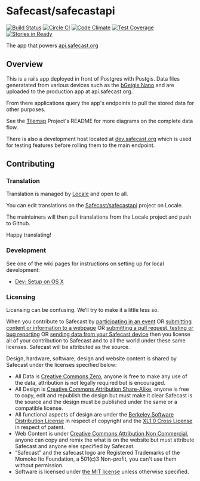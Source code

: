 # Safecast/safecastapi
[![Build Status](https://travis-ci.org/Safecast/safecastapi.svg?branch=master)](https://travis-ci.org/Safecast/safecastapi) [![Circle CI](https://circleci.com/gh/Safecast/safecastapi.svg?style=svg)](https://circleci.com/gh/Safecast/safecastapi) [![Code Climate](https://codeclimate.com/github/Safecast/safecastapi/badges/gpa.svg)](https://codeclimate.com/github/Safecast/safecastapi) [![Test Coverage](https://codeclimate.com/github/Safecast/safecastapi/badges/coverage.svg)](https://codeclimate.com/github/Safecast/safecastapi/coverage) [![Stories in Ready](https://badge.waffle.io/Safecast/safecastapi.png?label=ready&title=Ready)](https://waffle.io/Safecast/safecastapi)

The app that powers [api.safecast.org](https://api.safecast.org/)

## Overview

This is a rails app deployed in front of Postgres with Postgis. Data files generatated from various devices such as the [bGeigie Nano](http://nano.safecast.org) and are uploaded to the production app at api.safecast.org.

From there applications query the app's endpoints to pull the stored data for other purposes.

See the [Tilemap](https://github.com/Safecast/Tilemap/) Project's README for more diagrams on the complete data flow.

There is also a development host located at [dev.safecast.org](https://dev.safecast.org) which is used for testing features before rolling them to the main endpoint.

## Contributing

### Translation

Translation is managed by [Locale](http://www.localeapp.com/) and open to all.

You can edit translations on the [Safecast/safecastapi](http://www.localeapp.com/projects/public?search=Safecast/safecastapi) project on Locale.

The maintainers will then pull translations from the Locale project and push to Github.

Happy translating!

### Development

See one of the wiki pages for instructions on setting up for local development:

* [Dev: Setup on OS X](https://github.com/Safecast/safecastapi/wiki/Dev:-Setup-on-OS-X)

### Licensing
Licensing can be confusing. We’ll try to make it a little less so.


When you contribute to Safecast by [participating in an event][event] OR [submitting content or information to a webpage][blog] OR [submitting a pull request, testing or bug reporting][github] OR [sending data from your Safecast device][api] then you license all of your contribution to Safecast and to all the world under these same licenses. Safecast will be attributed as the source.

Design, hardware, software, design and website content is shared by Safecast under the licenses specified below:
- All Data is [Creative Commons Zero][CCZ], anyone is free to make any use of the data, attribution is not legally required but is encouraged.
- All Design is [Creative Commons Attribution Share-Alike][CCASA], anyone is free to copy, edit and republish the design but must make it clear Safecast is the source and the design must be published under the same or a compatible license.
- All functional aspects of design are under the [Berkeley Software Distribution License][BSD] in respect of copyright and the [XL1.0 Cross License][CL] in respect of patent.
- Web Content is under [Creative Commons Attribution Non Commercial][CCANC], anyone can copy and remix the what is on the website but must attribute Safecast and anyone else specified by Safecast.
- “Safecast” and the safecast logo are Registered Trademarks of the Momoko Ito Foundation, a 501(c)3 Non-profit, you can't use them without permission.
- Software is licensed under [the MIT license][MIT] unless otherwise specified.

[event]: http://blog.safecast.org/2013/02/tokyo-hackathon-roundup/
[blog]: https://blog.safecast.org
[github]: https://github.com/Safecast/safecastapi
[api]: https://api.safecast.org

[CCZ]: http://creativecommons.org/publicdomain/zero/1.0/
[CCASA]: http://creativecommons.org/licenses/by-sa/4.0/
[BSD]: https://blog.safecast.org/bsd/
[CL]: http://blog.safecast.org/wp-content/uploads/2012/05/xl_crosslicense.pdf
[CCANC]: http://creativecommons.org/licenses/by-nc/3.0/
[MIT]: http://blog.safecast.org/mit/
